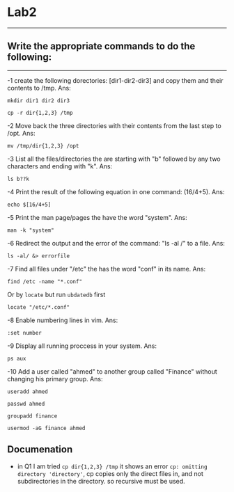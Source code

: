 # Lab2
-----
## Write the appropriate commands to do the following:
---------------------------------------------------
-1 create the following dorectories: [dir1-dir2-dir3] and copy them and their contents to /tmp.
Ans: 
```
mkdir dir1 dir2 dir3
```
```
cp -r dir{1,2,3} /tmp
```

-2 Move back the three directories with their contents from the last step to /opt.
Ans: 
```
mv /tmp/dir{1,2,3} /opt
```
-3 List all the files/directories the are starting with "b" followed by any two characters and ending with "k".
Ans: 
```
ls b??k
```
-4 Print the result of the following equation in one command: (16/4+5).
Ans:
```
echo $[16/4+5]
```
-5 Print the man page/pages the have the word "system".
Ans:
```
man -k "system"
```
-6 Redirect the output and the error of the command: "ls -al /" to a file.
Ans: 
```
ls -al/ &> errorfile
```
-7 Find all files under "/etc" the has the word "conf" in its name.
Ans:
```
find /etc -name "*.conf"
```
Or by `locate` but run `ubdatedb` first

```
locate "/etc/*.conf"
```
-8 Enable numbering lines in vim.
Ans:
```
:set number
```
-9 Display all running proccess in your system.
Ans:
```
ps aux
```
-10 Add a user called "ahmed" to another group called "Finance" without changing his primary group.
Ans:
```
useradd ahmed
```
```
passwd ahmed
```
```
groupadd finance
```
```
usermod -aG finance ahmed
```

## Documenation
- in Q1 I am tried `cp dir{1,2,3} /tmp` it shows an error `cp: omitting directory 'directory'`, cp copies only the direct files in, and not subdirectories in the directory. so recursive must be used.

